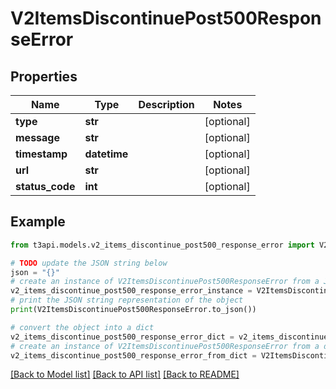 # V2ItemsDiscontinuePost500ResponseError


## Properties

Name | Type | Description | Notes
------------ | ------------- | ------------- | -------------
**type** | **str** |  | [optional] 
**message** | **str** |  | [optional] 
**timestamp** | **datetime** |  | [optional] 
**url** | **str** |  | [optional] 
**status_code** | **int** |  | [optional] 

## Example

```python
from t3api.models.v2_items_discontinue_post500_response_error import V2ItemsDiscontinuePost500ResponseError

# TODO update the JSON string below
json = "{}"
# create an instance of V2ItemsDiscontinuePost500ResponseError from a JSON string
v2_items_discontinue_post500_response_error_instance = V2ItemsDiscontinuePost500ResponseError.from_json(json)
# print the JSON string representation of the object
print(V2ItemsDiscontinuePost500ResponseError.to_json())

# convert the object into a dict
v2_items_discontinue_post500_response_error_dict = v2_items_discontinue_post500_response_error_instance.to_dict()
# create an instance of V2ItemsDiscontinuePost500ResponseError from a dict
v2_items_discontinue_post500_response_error_from_dict = V2ItemsDiscontinuePost500ResponseError.from_dict(v2_items_discontinue_post500_response_error_dict)
```
[[Back to Model list]](../README.md#documentation-for-models) [[Back to API list]](../README.md#documentation-for-api-endpoints) [[Back to README]](../README.md)


